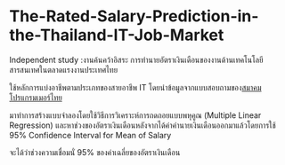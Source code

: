 # The-Rated-Salary-Prediction-in-the-Thailand-IT-Job-Market
Independent study :งานค้นคว้าอิสระ การทำนายอัตราเงินเดือนของงานด้านเทคโนโลยีสารสนเทศในตลาดแรงงานประเทศไทย

ใช้หลักการแบ่งอาชีพตามประเภทของสายอาชีพ IT โดยนำข้อมูลจากแบบสอบถามของ<a href="www.digitalskill.org">สมาคมโปรแกรมเมอร์ไทย</a> 

มาทำการสร้างแบบจำลองโดยใช้วิธีการวิเคราะห์การถดถอยแบบพหุคูณ (Multiple Linear Regression) 
และหาช่วงของอัตราเงินเดือนหลังจากได้ค่าคำนายเงินเดือนออกมาแล้วโดยการใช้ 95% Confidence Interval for Mean of Salary 

จะได้ว่าช่วงความเชื่อมนั่ 95% ของค่าเฉลี่ยของอัตราเงินเดือน
